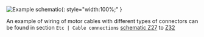 

![Example schematic](../img/schTGZ-S-48-100_250-RI.svg){: style="width:100%;" }

An example of wiring of motor cables with different types of connectors can be found in section `Etc | Cable connections` [schematic Z27](../../../ETC/TGcable/md/description.md#Z27) to [Z32](../../../ETC/TGcable/md/description.md#Z32)
